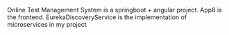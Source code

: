 Online Test Management System is a springboot + angular project.
App8 is the frontend.
EurekaDiscoveryService is the implementation of microservices in my project
